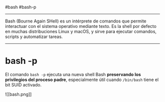#bash #bash-p

-------

Bash (Bourne Again SHell) es un intérprete de comandos que permite interactuar con el sistema operativo mediante texto. Es la shell por defecto en muchas distribuciones Linux y macOS, y sirve para ejecutar comandos, scripts y automatizar tareas.

----
# bash -p

El comando `bash -p` ejecuta una nueva shell Bash **preservando los privilegios del proceso padre**, especialmente útil cuando `/bin/bash` tiene el bit SUID activado.

![[bash.png]]
